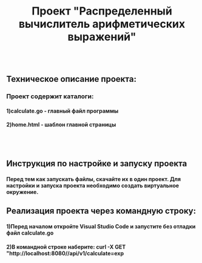 <h1 align='center'>Проект "Распределенный вычислитель арифметических выражений"</h1>
<br></br>
<h2>Техническое описание проекта:</h2>
<h3>Проект содержит каталоги:</h3>
<h4><b>1)</b>calculate.go - главный файл программы</h4>
<h4><b>2)</b>home.html - шаблон главной страницы</h4>
<br></br>
<h2>Инструкция по настройке и запуску проекта</h2>
<h4>Перед тем как запускать файлы, скачайте их в один проект. Для настройки и запуска проекта необходимо создать виртуальное окружение.</h4>
<h2>Реализация проекта через командную строку:</h2>
<h4><b>1)</b>Перед началом откройте Visual Studio Code и запустите без отладки файл calculate.go</h4>
<h4><b>2)</b>В командной строке наберите: curl -X GET "http://localhost:8080//api/v1/calculate=exp</h4>
